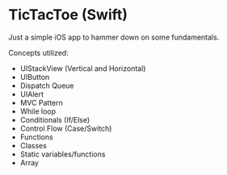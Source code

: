 # TicTacToe (Swift)
Just a simple iOS app to hammer down on some fundamentals.

Concepts utilized:
* UIStackView (Vertical and Horizontal)
* UIButton
* Dispatch Queue
* UIAlert
* MVC Pattern
* While loop
* Conditionals (If/Else)
* Control Flow (Case/Switch)
* Functions
* Classes
* Static variables/functions
* Array
